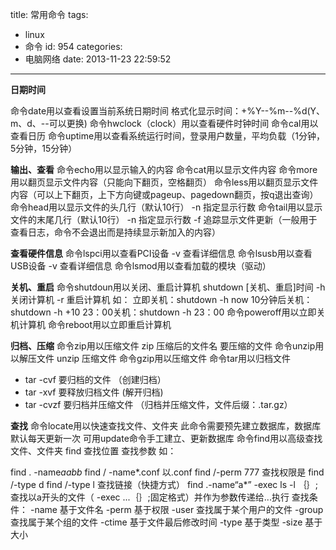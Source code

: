 title: 常用命令
tags:
  - linux
  - 命令
id: 954
categories:
  - 电脑网络
date: 2013-11-23 22:59:52
---

**日期时间**

命令date用以查看设置当前系统日期时间
格式化显示时间：+%Y--%m--%d(Y、m、d、--可以更换)
命令hwclock（clock）用以查看硬件时钟时间
命令cal用以查看日历
命令uptime用以查看系统运行时间，登录用户数量，平均负载（1分钟，5分钟，15分钟）
<!--more-->

**输出、查看**
命令echo用以显示输入的内容
命令cat用以显示文件内容
命令more用以翻页显示文件内容（只能向下翻页，空格翻页）
命令less用以翻页显示文件内容（可以上下翻页，上下方向键或pageup、pagedown翻页，按q退出查询）
命令head用以显示文件的头几行（默认10行）
-n 指定显示行数
命令tail用以显示文件的末尾几行（默认10行）
-n 指定显示行数
-f 追踪显示文件更新（一般用于查看日志，命令不会退出而是持续显示新加入的内容）

**查看硬件信息**
命令lspci用以查看PCI设备
-v 查看详细信息
命令lsusb用以查看USB设备
-v 查看详细信息
命令lsmod用以查看加载的模块（驱动）

**关机、重启**
命令shutdoun用以关闭、重启计算机
shutdown [关机、重启]时间
-h 关闭计算机
-r 重启计算机
如：
立即关机：shutdown -h now
10分钟后关机：shutdown -h +10
23：00关机：shutdown -h 23：00
命令poweroff用以立即关机计算机
命令reboot用以立即重启计算机

**归档、压缩**
命令zip用以压缩文件
zip 压缩后的文件名 要压缩的文件
命令unzip用以解压文件
unzip 压缩文件
命令gzip用以压缩文件
命令tar用以归档文件

*   tar -cvf 要归档的文件 （创建归档）
*   tar -xvf 要释放归档文件 (解开归档)
*   tar -cvzf 要归档并压缩文件 （归档并压缩文件，文件后缀：.tar.gz）


**查找**
命令locate用以快速查找文件、文件夹
此命令需要预先建立数据库，数据库默认每天更新一次
可用update命令手工建立、更新数据库
命令find用以高级查找文件、文件夹
find 查找位置 查找参数
如：

find . -name*aabb*
find / -name*.conf 以.conf
find /-perm 777 查找权限是
find /-type d
find /-type l 查找链接（快捷方式）
find .-name“a*” -exec ls -l ｛｝\; 查找以a开头的文件（ -exec ...｛｝\;固定格式）并作为参数传递给...执行
查找条件：
-name 基于文件名
-perm 基于权限
-user 查找属于某个用户的文件
-group 查找属于某个组的文件
-ctime 基于文件最后修改时间
-type 基于类型
-size 基于大小